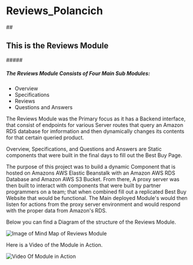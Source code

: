 # Reviews_Polancich
##<h2>This is the Reviews Module</h2>

#####<h5>The Reviews Module Consists of Four Main Sub Modules:</h5>
- Overview
- Specifications
- Reviews
- Questions and Answers

The Reviews Module was the Primary focus as it has a Backend interface, that consist of endpoints for various Server routes that query an Amazon RDS database for imformation and then dynamically changes its contents for that certain queried product. 

Overview, Specifications, and Questions and Answers are Static components that were built in the final days to fill out the Best Buy Page. 

The purpose of this project was to build a dynamic Component that is hosted on Amazons AWS Elastic Beanstalk with an Amazon AWS RDS Database and Amazon AWS S3 Bucket. From there, A proxy server was then built to interact with components that were built by partner programmers on a team; that when combined fill out a replicated Best Buy Website that would be functional. The Main deployed Module's would then listen for actions from the proxy server environment and would respond with the proper data from Amazon's RDS.

Below you can find a Diagram of the structure of the Reviews Module.

![Image of Mind Map of Reviews Module](https://ibb.co/SNsNKY2)

Here is a Video of the Module in Action.

![Video Of Module in Action](https://imgur.com/RFIFeSY)

